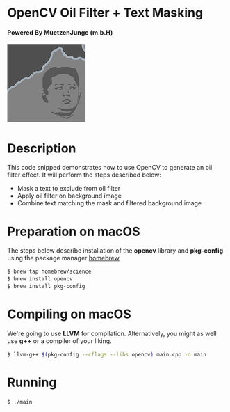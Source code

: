 # OpenCV Oil Filter + Text Masking
#### Powered By MuetzenJunge (m.b.H)

[![N|Solid](https://github.com/kpwn/yalu102/raw/master/yalu102/Assets.xcassets/AppIcon.appiconset/AppIcon60x60@3x.png?raw=true)](https://github.com/StarHack/opencv-oil-filter)

# Description
This code snipped demonstrates how to use OpenCV to generate an oil filter effect. It will perform the steps described below:

  - Mask a text to exclude from oil filter
  - Apply oil filter on background image
  - Combine text matching the mask and filtered background image

# Preparation on macOS

The steps below describe installation of the **opencv** library and **pkg-config** using the package manager [homebrew]

```sh
$ brew tap homebrew/science
$ brew install opencv
$ brew install pkg-config
```

# Compiling on macOS

We're going to use **LLVM** for compilation. Alternatively, you might as well use **g++** or a compiler of your liking.

```sh
$ llvm-g++ $(pkg-config --cflags --libs opencv) main.cpp -o main
```

# Running

```sh
$ ./main
```

[homebrew]: <https://brew.sh>